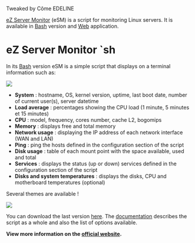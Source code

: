 Tweaked by Côme EDELINE

[eZ Server Monitor](https://www.ezservermonitor.com) (eSM) is a script for monitoring Linux servers. It is available in [Bash](https://www.ezservermonitor.com/esm-sh/features) version and [Web](https://www.ezservermonitor.com/esm-web/features) application.

# eZ Server Monitor `sh

In its [Bash](https://www.ezservermonitor.com/esm-sh/features) version eSM is a simple script that displays on a terminal information such as:

![](https://www.ezservermonitor.com/uploads/esm_sh/esm-sh_dashboard-complete.png)

- **System** : hostname, OS, kernel version, uptime, last boot date, number of current user(s), server datetime
- **Load average** : percentages showing the CPU load (1 minute, 5 minutes et 15 minutes)
- **CPU** : model, frequency, cores number, cache L2, bogomips
- **Memory** : displays free and total memory
- **Network usage** : displaying the IP address of each network interface (WAN and LAN)
- **Ping** : ping the hosts defined in the configuration section of the script
- **Disk usage** : table of each mount point with the space available, used and total
- **Services** : displays the status (up or down) services defined in the configuration section of the script
- **Disks and system temperatures** : displays the disks, CPU and motherboard temperatures (optional)

Several themes are available !

![](https://www.ezservermonitor.com/uploads/esm_sh/esm-sh_themes.png)


You can download the last version [here](https://www.ezservermonitor.com/esm-sh/downloads). The [documentation](https://www.ezservermonitor.com/esm-sh/documentation) describes the script as a whole and also the list of options available.

**View more information on the [official website](https://www.ezservermonitor.com/esm-sh/features).**